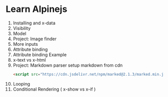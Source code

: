# Learn Alpinejs

1. Installing and x-data
2. Visibility
3. Model
4. Project: Image finder
5. More inputs
6. Attribute binding
7. Attribute binding Example
8. x-text vs x-html
9. Project: Markdown parser
   setup markdown from cdn
   ```html
   <script src="https://cdn.jsdelivr.net/npm/marked@2.1.3/marked.min.js"></script>
   ```
10. Looping
11. Conditional Rendering ( x-show vs x-if )
